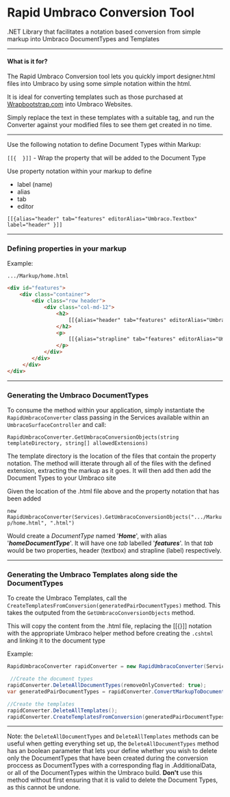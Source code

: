 # Rapid Umbraco Conversion Tool
.NET Library that facilitates a notation based conversion from simple markup into Umbraco DocumentTypes and Templates

---
#### What is it for?

The Rapid Umbraco Conversion tool lets you quickly import designer.html files into Umbraco by using some simple notation within the html.

It is ideal for converting templates such as those purchased at [Wrapbootstrap.com](https://wrapbootstrap.com/ "Wrapbootstrap") into Umbraco Websites.

Simply replace the text in these templates with a suitable tag, and run the Converter against your modified files to see them get created in no time.  



---


Use the following notation to define Document Types within Markup: 

```[[{  }]]``` - Wrap the property that will be added to the Document Type

Use property notation within your markup to define

* label (name)
* alias
* tab
* editor

```[[{alias="header" tab="features" editorAlias="Umbraco.Textbox" label="header" }]]```

***

### Defining properties in your markup

Example:

```.../Markup/home.html```

```html
<div id="features">
    <div class="container">
        <div class="row header">
            <div class="col-md-12">
                <h2>
                    [[{alias="header" tab="features" editorAlias="Umbraco.Textbox" label="Header" }]]
                </h2>
                <p>
                    [[{alias="strapline" tab="features" editorAlias="Umbraco.NoEdit" label="Strap line" }]]
                </p>
            </div>
        </div>
     </div>
</div>
```

***

### Generating the Umbraco DocumentTypes
To consume the method within your application, simply instantiate the ```RapidUmbracoConverter``` class passing in the Services available within an ```UmbracoSurfaceController``` and call: 

```RapidUmbracoConverter.GetUmbracoConversionObjects(string templateDirectory, string[] allowedExtensions)```


The template directory is the location of the files that contain the property notation. The method will itterate through all of the files with the defined extension, extracting the markup as it goes. It will then add then add the Document Types to your Umbraco site

Given the location of the .html file above and the property notation that has been added

```new RapidUmbracoConverter(Services).GetUmbracoConversionObjects(".../Markup/home.html", ".html")```

Would create a _DocumentType_ named '**_Home_**', with alias '**_homeDocumentType_**'. It will have one _tab_ labelled '**_features_**'. In that _tab_ would be two properties, header (textbox) and strapline (label) respectively. 

______

### Generating the Umbraco Templates along side the DocumentTypes

To create the Umbraco Templates, call the ```CreateTemplatesFromConversion(generatedPairDocumentTypes)``` method. This takes the  outputed from the ```GetUmbracoConversionObjects``` method.

This will copy the content from the .html file, replacing the [[{}]] notation with the appropriate Umbraco helper method before creating the ```.cshtml``` and linking it to the document type

Example:

```C#
RapidUmbracoConverter rapidConverter = new RapidUmbracoConverter(Services);

 //Create the document types
rapidConverter.DeleteAllDocumentTypes(removeOnlyConverted: true);
var generatedPairDocumentTypes = rapidConverter.ConvertMarkupToDocumentTypes(templateDirectory, ".html");

//Create the templates
rapidConverter.DeleteAllTemplates();
rapidConverter.CreateTemplatesFromConversion(generatedPairDocumentTypes);
```
***
Note: the ```DeleteAllDocumentTypes``` and ```DeleteAllTemplates``` methods can be useful when getting everything set up, the ```DeleteAllDocumentTypes``` method has an boolean parameter that lets your define whether you wish to delete only the DocumentTypes that have been created during the conversion proccess as DocumentTypes with a corresponding flag in .AdditionalData, or all of the DocumentTypes within the Umbraco build. **Don't** use this method without first ensuring that it is valid to delete the Document Types, as this cannot be undone. 




